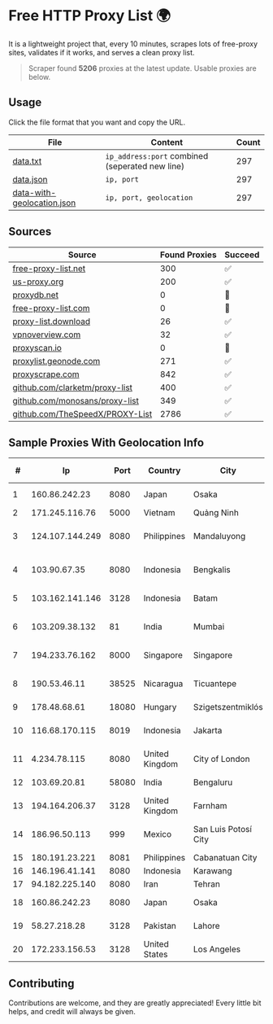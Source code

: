 
# Free HTTP Proxy List 🌍

It is a lightweight project that, every 10 minutes, scrapes lots of free-proxy sites, validates if it works, and serves a clean proxy list.


> Scraper found **5206** proxies at the latest update. Usable proxies are below.

## Usage

Click the file format that you want and copy the URL.


|File|Content|Count|
|----|-------|-----|
|[data.txt](https://raw.githubusercontent.com/themiralay/Proxy-List-World/master/data.txt)|`ip_address:port` combined (seperated new line)|297|
|[data.json](https://raw.githubusercontent.com/themiralay/Proxy-List-World/master/data.json)|`ip, port`|297|
|[data-with-geolocation.json](https://raw.githubusercontent.com/themiralay/Proxy-List-World/master/data-with-geolocation.json)|`ip, port, geolocation`|297|

## Sources

|Source|Found Proxies|Succeed|
|------|-------------|-------|
|[free-proxy-list.net](https://free-proxy-list.net)|300|✅|
|[us-proxy.org](https://www.us-proxy.org)|200|✅|
|[proxydb.net](http://proxydb.net)|0|🚫|
|[free-proxy-list.com](https://free-proxy-list.com/?page=&port=&type%5B%5D=http&type%5B%5D=https&up_time=0&search=Search)|0|🚫|
|[proxy-list.download](https://www.proxy-list.download/HTTP)|26|✅|
|[vpnoverview.com](https://vpnoverview.com/privacy/anonymous-browsing/free-proxy-servers)|32|✅|
|[proxyscan.io](https://www.proxyscan.io)|0|🚫|
|[proxylist.geonode.com](https://proxylist.geonode.com/api/proxy-list?limit=300&page=1&sort_by=lastChecked&sort_type=desc&protocols=http,https)|271|✅|
|[proxyscrape.com](https://api.proxyscrape.com/v2/?request=displayproxies&protocol=http&timeout=10000&country=all&ssl=all&anonymity=all)|842|✅|
|[github.com/clarketm/proxy-list](https://raw.githubusercontent.com/clarketm/proxy-list/master/proxy-list-raw.txt)|400|✅|
|[github.com/monosans/proxy-list](https://raw.githubusercontent.com/monosans/proxy-list/main/proxies/http.txt)|349|✅|
|[github.com/TheSpeedX/PROXY-List](https://raw.githubusercontent.com/TheSpeedX/PROXY-List/master/http.txt)|2786|✅|


## Sample Proxies With Geolocation Info

|#|Ip|Port|Country|City|Internet Service Provider|
|-|--|----|-------|----|-------------------------|
|1|160.86.242.23|8080|Japan|Osaka|Sony Network Communications Inc|
|2|171.245.116.76|5000|Vietnam|Quảng Ninh|Viettel Corporation|
|3|124.107.144.249|8080|Philippines|Mandaluyong|Philippine Long Distance Telephone Co.|
|4|103.90.67.35|8080|Indonesia|Bengkalis|PT Rajawali Bintang Cemerlang Telkomedia|
|5|103.162.141.146|3128|Indonesia|Batam|PT Filltech Antar Nusa|
|6|103.209.38.132|81|India|Mumbai|Clear Beam Communications Pvt. Ltd.|
|7|194.233.76.162|8000|Singapore|Singapore|Contabo Asia Private Limited|
|8|190.53.46.11|38525|Nicaragua|Ticuantepe|Amnet Telecomunicaciones S.A.|
|9|178.48.68.61|18080|Hungary|Szigetszentmiklós|UPC|
|10|116.68.170.115|8019|Indonesia|Jakarta|Asia Pacific Network Information Center|
|11|4.234.78.115|8080|United Kingdom|City of London|Microsoft Corporation|
|12|103.69.20.81|58080|India|Bengaluru|Allnet Broadband Network PVT LTD|
|13|194.164.206.37|3128|United Kingdom|Farnham|NETKONECT|
|14|186.96.50.113|999|Mexico|San Luis Potosí City|Total Play Telecomunicaciones SA De CV|
|15|180.191.23.221|8081|Philippines|Cabanatuan City|Globe Telecom|
|16|146.196.41.141|8080|Indonesia|Karawang|UNINA|
|17|94.182.225.140|8080|Iran|Tehran|Aria Shatel PJSC|
|18|160.86.242.23|8080|Japan|Osaka|Sony Network Communications Inc|
|19|58.27.218.28|3128|Pakistan|Lahore|Wateen Telecom Limited|
|20|172.233.156.53|3128|United States|Los Angeles|Akamai Technologies, Inc.|



## Contributing

Contributions are welcome, and they are greatly appreciated! Every
little bit helps, and credit will always be given.

